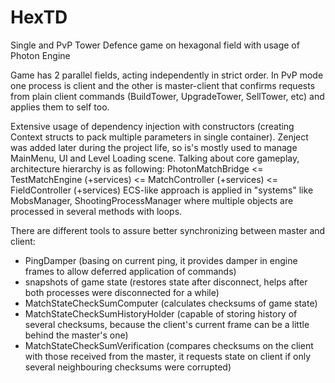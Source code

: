 # HexTD
Single and PvP Tower Defence game on hexagonal field with usage of Photon Engine

Game has 2 parallel fields, acting independently in strict order.
In PvP mode one process is client and the other is master-client that confirms requests from plain client commands (BuildTower, UpgradeTower, SellTower, etc) and applies them to self too.

Extensive usage of dependency injection with constructors (creating Context structs to pack multiple parameters in single container).
Zenject was added later during the project life, so is's mostly used to manage MainMenu, UI and Level Loading scene.
Talking about core gameplay, architecture hierarchy is as following: PhotonMatchBridge <= TestMatchEngine (+services) <= MatchController (+services) <= FieldController (+services)
ECS-like approach is applied in "systems" like MobsManager, ShootingProcessManager where multiple objects are processed in several methods with loops.

There are different tools to assure better synchronizing between master and client:
- PingDamper (basing on current ping, it provides damper in engine frames to allow deferred application of commands)
- snapshots of game state (restores state after disconnect, helps after both processes were disconnected for a while)
- MatchStateCheckSumComputer (calculates checksums of game state)
- MatchStateCheckSumHistoryHolder (capable of storing history of several checksums, because the client's current frame can be a little behind the master's one)
- MatchStateCheckSumVerification (compares checksums on the client with those received from the master, it requests state on client if only several neighbouring checksums were corrupted)
